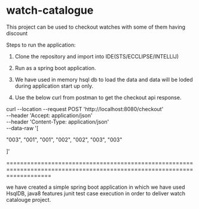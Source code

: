 # watch-catalogue
This project can be used to checkout watches with some of them having discount

Steps to run the application:

1. Clone the repository and import into IDE(STS/ECCLIPSE/INTELLIJ) 

2. Run as a spring boot application.

3. We have used in memory hsql db to load the data and data will be loded during application start up only.

4. Use the below curl from postman to get the checkout api response.
  
curl --location --request POST 'http://localhost:8080/checkout' \
--header 'Accept: application/json' \
--header 'Content-Type: application/json' \
--data-raw '[

"003",
"001",
"001",
"002",
"002",
"003",
"003"

]'

=========================================================================================================================

we have created a simple spring boot application in which we have used HsqlDB, java8 features junit test case execution in order to deliver watch catalouge project.

